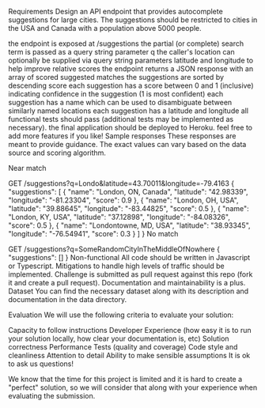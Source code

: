 Requirements
Design an API endpoint that provides autocomplete suggestions for large cities. The suggestions should be restricted to cities in the USA and Canada with a population above 5000 people.

the endpoint is exposed at /suggestions
the partial (or complete) search term is passed as a query string parameter q
the caller's location can optionally be supplied via query string parameters latitude and longitude to help improve relative scores
the endpoint returns a JSON response with an array of scored suggested matches
the suggestions are sorted by descending score
each suggestion has a score between 0 and 1 (inclusive) indicating confidence in the suggestion (1 is most confident)
each suggestion has a name which can be used to disambiguate between similarly named locations
each suggestion has a latitude and longitude
all functional tests should pass (additional tests may be implemented as necessary).
the final application should be deployed to Heroku.
feel free to add more features if you like!
Sample responses
These responses are meant to provide guidance. The exact values can vary based on the data source and scoring algorithm.

Near match

GET /suggestions?q=Londo&latitude=43.70011&longitude=-79.4163
{
  "suggestions": [
    {
      "name": "London, ON, Canada",
      "latitude": "42.98339",
      "longitude": "-81.23304",
      "score": 0.9
    },
    {
      "name": "London, OH, USA",
      "latitude": "39.88645",
      "longitude": "-83.44825",
      "score": 0.5
    },
    {
      "name": "London, KY, USA",
      "latitude": "37.12898",
      "longitude": "-84.08326",
      "score": 0.5
    },
    {
      "name": "Londontowne, MD, USA",
      "latitude": "38.93345",
      "longitude": "-76.54941",
      "score": 0.3
    }
  ]
}
No match

GET /suggestions?q=SomeRandomCityInTheMiddleOfNowhere
{
  "suggestions": []
}
Non-functional
All code should be written in Javascript or Typescript.
Mitigations to handle high levels of traffic should be implemented.
Challenge is submitted as pull request against this repo (fork it and create a pull request).
Documentation and maintainability is a plus.
Dataset
You can find the necessary dataset along with its description and documentation in the data directory.

Evaluation
We will use the following criteria to evaluate your solution:

Capacity to follow instructions
Developer Experience (how easy it is to run your solution locally, how clear your documentation is, etc)
Solution correctness
Performance
Tests (quality and coverage)
Code style and cleanliness
Attention to detail
Ability to make sensible assumptions
It is ok to ask us questions!

We know that the time for this project is limited and it is hard to create a "perfect" solution, so we will consider that along with your experience when evaluating the submission.